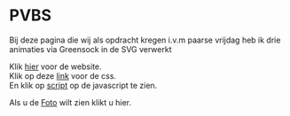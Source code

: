 # PVBS
Bij deze pagina die wij als opdracht kregen i.v.m paarse vrijdag heb ik drie animaties via Greensock in de SVG verwerkt

Klik [hier] voor de website.  
Klik op deze [link] voor de css.  
En klik op [script] op de javascript te zien.  
  
Als u de [Foto] wilt zien klikt u hier.  





[hier]:http://bjornemmaneel.nl/PVBS/opgave.html
[link]: css/master.css
[script]: javascript/master.js
[Foto]: img/andersMag.svg

